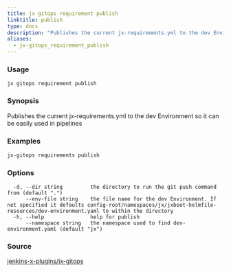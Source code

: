 ```yaml
---
title: jx gitops requirement publish
linktitle: publish
type: docs
description: "Publishes the current jx-requirements.yml to the dev Environment so it can be easily used in pipelines"
aliases:
  - jx-gitops_requirement_publish
---
```


### Usage

```
jx gitops requirement publish
```

### Synopsis

Publishes the current jx-requirements.yml to the dev Environment so it can be easily used in pipelines

### Examples

  ```bash
  jx-gitops requirements publish

  ```
### Options

```
  -d, --dir string         the directory to run the git push command from (default ".")
      --env-file string    the file name for the dev Environment. If not specified it defaults config-root/namespaces/jx/jxboot-helmfile-resources/dev-environment.yaml to within the directory
  -h, --help               help for publish
      --namespace string   the namespace used to find dev-environment.yaml (default "jx")
```



### Source

[jenkins-x-plugins/jx-gitops](https://github.com/jenkins-x-plugins/jx-gitops)
